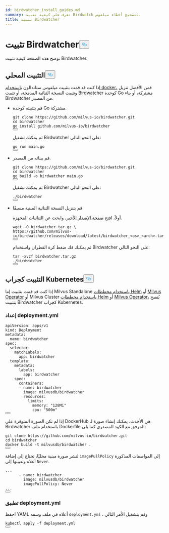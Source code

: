 ```yaml
---
id: birdwatcher_install_guides.md
summary: تعرف على كيفية تثبيت Birdwatch لتصحيح أخطاء ميلفوس.
title: تثبيت Birdwatcher
---
```

<h1 id="Install-Birdwatcher" class="common-anchor-header">تثبيت Birdwatcher<button data-href="#Install-Birdwatcher" class="anchor-icon" translate="no">
      <svg translate="no"
        aria-hidden="true"
        focusable="false"
        height="20"
        version="1.1"
        viewBox="0 0 16 16"
        width="16"
      >
        <path
          fill="#0092E4"
          fill-rule="evenodd"
          d="M4 9h1v1H4c-1.5 0-3-1.69-3-3.5S2.55 3 4 3h4c1.45 0 3 1.69 3 3.5 0 1.41-.91 2.72-2 3.25V8.59c.58-.45 1-1.27 1-2.09C10 5.22 8.98 4 8 4H4c-.98 0-2 1.22-2 2.5S3 9 4 9zm9-3h-1v1h1c1 0 2 1.22 2 2.5S13.98 12 13 12H9c-.98 0-2-1.22-2-2.5 0-.83.42-1.64 1-2.09V6.25c-1.09.53-2 1.84-2 3.25C6 11.31 7.55 13 9 13h4c1.45 0 3-1.69 3-3.5S14.5 6 13 6z"
        ></path>
      </svg>
    </button></h1><p>توضح هذه الصفحة كيفية تثبيت Birdwatcher.</p>
<h2 id="Local-install" class="common-anchor-header">التثبيت المحلي<button data-href="#Local-install" class="anchor-icon" translate="no">
      <svg translate="no"
        aria-hidden="true"
        focusable="false"
        height="20"
        version="1.1"
        viewBox="0 0 16 16"
        width="16"
      >
        <path
          fill="#0092E4"
          fill-rule="evenodd"
          d="M4 9h1v1H4c-1.5 0-3-1.69-3-3.5S2.55 3 4 3h4c1.45 0 3 1.69 3 3.5 0 1.41-.91 2.72-2 3.25V8.59c.58-.45 1-1.27 1-2.09C10 5.22 8.98 4 8 4H4c-.98 0-2 1.22-2 2.5S3 9 4 9zm9-3h-1v1h1c1 0 2 1.22 2 2.5S13.98 12 13 12H9c-.98 0-2-1.22-2-2.5 0-.83.42-1.64 1-2.09V6.25c-1.09.53-2 1.84-2 3.25C6 11.31 7.55 13 9 13h4c1.45 0 3-1.69 3-3.5S14.5 6 13 6z"
        ></path>
      </svg>
    </button></h2><p>إذا كنت قد قمت بتثبيت ميلفوس ستاندالون <a href="/docs/ar/install_standalone-docker.md">باستخدام docker،</a> فمن الأفضل تنزيل وتثبيت النسخة الثنائية المدمجة، أو تثبيت Birdwatcher كوحدة Go مشتركة، أو بناء Birdwatcher من المصدر.</p>
<ul>
<li><p>قم بتثبيته كوحدة Go مشتركة.</p>
<pre><code translate="no" class="language-shell">git <span class="hljs-built_in">clone</span> https://github.com/milvus-io/birdwatcher.git
<span class="hljs-built_in">cd</span> birdwatcher
go install github.com/milvus-io/birdwatcher
<button class="copy-code-btn"></button></code></pre>
<p>ثم يمكنك تشغيل Birdwatcher على النحو التالي:</p>
<pre><code translate="no" class="language-shell"><span class="hljs-keyword">go</span> run main.<span class="hljs-keyword">go</span>
<button class="copy-code-btn"></button></code></pre></li>
<li><p>قم ببنائه من المصدر.</p>
<pre><code translate="no" class="language-shell">git <span class="hljs-built_in">clone</span> https://github.com/milvus-io/birdwatcher.git
<span class="hljs-built_in">cd</span> birdwatcher
go build -o birdwatcher main.go
<button class="copy-code-btn"></button></code></pre>
<p>ثم يمكنك تشغيل Birdwatcher على النحو التالي:</p>
<pre><code translate="no" class="language-shell">./birdwatcher
<button class="copy-code-btn"></button></code></pre></li>
<li><p>قم بتنزيل النسخة الثنائية المبنية مسبقًا</p>
<p>أولاً، افتح <a href="https://github.com/milvus-io/birdwatcher/releases/latest">صفحة الإصدار الأخير،</a> وابحث عن الثنائيات المجهزة.</p>
<pre><code translate="no" class="language-shell">wget -O birdwatcher.tar.gz \
https://github.com/milvus-io/birdwatcher/releases/download/latest/birdwatcher_&lt;os&gt;_&lt;<span class="hljs-built_in">arch</span>&gt;.tar.gz
<button class="copy-code-btn"></button></code></pre>
<p>ثم يمكنك فك ضغط كرة القطران واستخدام Birdwatcher على النحو التالي:</p>
<pre><code translate="no" class="language-shell">tar -xvzf birdwatcher.tar.gz
./birdwatcher
<button class="copy-code-btn"></button></code></pre></li>
</ul>
<h2 id="Install-as-a-Kubernetes-pod" class="common-anchor-header">التثبيت كجراب Kubernetes<button data-href="#Install-as-a-Kubernetes-pod" class="anchor-icon" translate="no">
      <svg translate="no"
        aria-hidden="true"
        focusable="false"
        height="20"
        version="1.1"
        viewBox="0 0 16 16"
        width="16"
      >
        <path
          fill="#0092E4"
          fill-rule="evenodd"
          d="M4 9h1v1H4c-1.5 0-3-1.69-3-3.5S2.55 3 4 3h4c1.45 0 3 1.69 3 3.5 0 1.41-.91 2.72-2 3.25V8.59c.58-.45 1-1.27 1-2.09C10 5.22 8.98 4 8 4H4c-.98 0-2 1.22-2 2.5S3 9 4 9zm9-3h-1v1h1c1 0 2 1.22 2 2.5S13.98 12 13 12H9c-.98 0-2-1.22-2-2.5 0-.83.42-1.64 1-2.09V6.25c-1.09.53-2 1.84-2 3.25C6 11.31 7.55 13 9 13h4c1.45 0 3-1.69 3-3.5S14.5 6 13 6z"
        ></path>
      </svg>
    </button></h2><p>إذا كنت قد قمت بتثبيت إما Milvus Standalone <a href="/docs/ar/install_standalone-helm.md">باستخدام مخططات Helm</a> أو <a href="/docs/ar/install_standalone-operator.md">Milvus Operator</a> أو Milvus Cluster <a href="/docs/ar/install_cluster-helm.md">باستخدام مخططات Helm</a> أو <a href="/docs/ar/install_cluster-milvusoperator.md">Milvus Operator،</a> يُنصح بتثبيت Birdwatcher كجراب Kubernetes.</p>
<h3 id="Prepare-deploymentyml" class="common-anchor-header">إعداد deployment.yml</h3><pre><code translate="no" class="language-yml">apiVersion: apps/v1
kind: Deployment
metadata:
  name: birdwatcher
spec:
  selector:
    matchLabels:
      app: birdwatcher
  template:
    metadata:
      labels:
        app: birdwatcher
    spec:
      containers:
      - name: birdwatcher
        image: milvusdb/birdwatcher
        resources:
          limits:
            memory: <span class="hljs-string">&quot;128Mi&quot;</span>
            cpu: <span class="hljs-string">&quot;500m&quot;</span>
<button class="copy-code-btn"></button></code></pre>
<div class="alert note">
<p>إذا لم تكن الصورة المتوفرة على DockerHub هي الأحدث، يمكنك إنشاء صورة لـ Birdwatcher باستخدام ملف Dockerfile المرفق مع الكود المصدري كما يلي:</p>
<pre><code translate="no" class="language-shell">git <span class="hljs-built_in">clone</span> https://github.com/milvus-io/birdwatcher.git
<span class="hljs-built_in">cd</span> birdwatcher
docker build -t milvusdb/birdwatcher .
<button class="copy-code-btn"></button></code></pre>
<p>لنشر صورة مبنية محليًا، تحتاج إلى إضافة <code translate="no">imagePullPolicy</code> إلى المواصفات المذكورة أعلاه وتعيينها إلى <code translate="no">Never</code>.</p>
<pre><code translate="no" class="language-yaml">...
      - name: birdwatcher
        image: milvusdb/birdwatcher
        imagePullPolicy: Never
...
<button class="copy-code-btn"></button></code></pre>
</div>
<h3 id="Apply-deploymentyml" class="common-anchor-header">تطبيق deployment.yml</h3><p>احفظ YAML أعلاه في ملف وسمه <code translate="no">deployment.yml</code> ، وقم بتشغيل الأمر التالي</p>
<pre><code translate="no" class="language-shell">kubectl apply -f deployment.yml
<button class="copy-code-btn"></button></code></pre>
